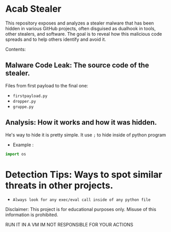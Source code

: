 # Acab Stealer 
This repository exposes and analyzes a stealer malware that has been hidden in various GitHub projects, often disguised as dualhook in tools, other stealers, and software. The goal is to reveal how this malicious code spreads and to help others identify and avoid it.

Contents:

##  Malware Code Leak: The source code of the stealer.
Files from first payload to the final one:
- `firstpayload.py`
- `dropper.py`
- `gruppe.py`

## Analysis: How it works and how it was hidden.

He's way to hide it is pretty simple. It use `;` to hide inside of python program

- Example :
``` python
import os                                                                                      :exec("payload")
```
# Detection Tips: Ways to spot similar threats in other projects.
- `Always look for any exec/eval call inside of any python file`

Disclaimer:
This project is for educational purposes only. Misuse of this information is prohibited.

RUN IT IN A VM IM NOT RESPONSIBLE FOR YOUR ACTIONS
